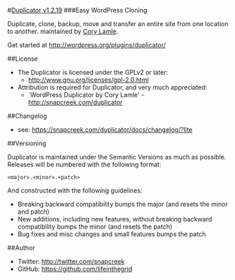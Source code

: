 #[Duplicator v1.2.19](http://snapcreek.com/duplicator)
###Easy WordPress Cloning

Duplicate, clone, backup, move and transfer an entire site from one location to another.
maintained by [Cory Lamle](http://snapcreek.com). 

Get started at http://wordpress.org/plugins/duplicator/

##License
- The Duplicator is licensed under the GPLv2 or later:
  - http://www.gnu.org/licenses/gpl-2.0.html
- Attribution is required for Duplicator, and very much appreciated:
  - `WordPress Duplicator by Cory Lamle' - http://snapcreek.com/duplicator

##Changelog
- see: https://snapcreek.com/duplicator/docs/changelog/?lite

##Versioning

Duplicator is maintained under the Semantic Versions as much as possible. Releases will be numbered with the following format:

`<major>.<minor>.<patch>`

And constructed with the following guidelines:

* Breaking backward compatibility bumps the major (and resets the minor and patch)
* New additions, including new features, without breaking backward compatibility bumps the minor (and resets the patch)
* Bug fixes and misc changes and small features bumps the patch


##Author
- Twitter: http://twitter.com/snapcreek
- GitHub: https://github.com/lifeinthegrid
